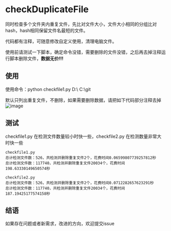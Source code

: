 # checkDuplicateFile
同时检查多个文件夹内重复文件，先比对文件大小，文件大小相同的分组比对hash，hash相同保留文件名最短的文件。

代码都有注释，可随意修改自定义使用，清理电脑文件。

使用前请测试一下脚本，确定命令没错，需要删除的文件没错，之后再去掉注释运行脚本删除文件，**数据无价!!!**

## 使用
使用命令：python checkfile1.py  D:\  C:\git 

默认只列出重复文件，不删除，如果需要删除数据，请把如下代码部分注释去掉
![image](https://github.com/user-attachments/assets/d1a928d9-1779-49be-ba89-3eea5bc8725a)

## 测试
checkfile1.py 在检测文件数量较小时快一些，checkfile2.py 在检测数量非常大时快一些

```
checkfile1.py  
总计检测文件数：526，共检测并删除重复文件2个，花费时间0.06599807739257812秒
总计检测文件数：117740，共检测并删除重复文件20034个，花费时间198.63330149650574秒

checkfile2.py  
总计检测文件数：526，共检测并删除重复文件2个，花费时间0.0712282657623291秒
总计检测文件数：117740，共检测并删除重复文件20034个，花费时间187.19425177574158秒
```

## 结语
如果存在问题或者新需求，改进的方向，欢迎提交issue
